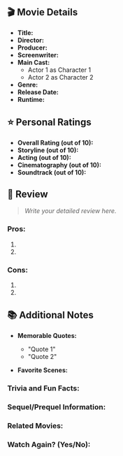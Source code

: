 ## 🎬 Movie Details
- **Title:** 
- **Director:** 
- **Producer:** 
- **Screenwriter:** 
- **Main Cast:**
  - Actor 1 as Character 1
  - Actor 2 as Character 2
- **Genre:** 
- **Release Date:** 
- **Runtime:** 

## ⭐ Personal Ratings
- **Overall Rating (out of 10):** 
- **Storyline (out of 10):** 
- **Acting (out of 10):** 
- **Cinematography (out of 10):** 
- **Soundtrack (out of 10):** 

## 📝 Review
> *Write your detailed review here.*

### Pros:
1. 
2. 

### Cons:
1. 
2. 

## 📚 Additional Notes
- **Memorable Quotes:**
  - "Quote 1"
  - "Quote 2"
  
- **Favorite Scenes:**
  
### Trivia and Fun Facts:
  
### Sequel/Prequel Information:

### Related Movies:

### Watch Again? (Yes/No):

